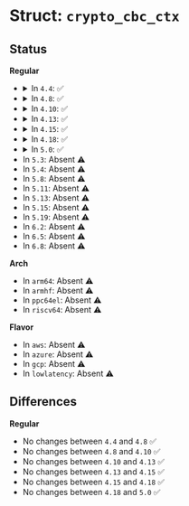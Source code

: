 # Struct: <code>crypto_cbc_ctx</code>

## Status
<b>Regular</b>
<ul>
<li>
<details>
<summary>In <code>4.4</code>: ✅</summary>

```c
struct crypto_cbc_ctx {
    struct crypto_cipher *child;
};
```
</details>
</li>
<li>
<details>
<summary>In <code>4.8</code>: ✅</summary>

```c
struct crypto_cbc_ctx {
    struct crypto_cipher *child;
};
```
</details>
</li>
<li>
<details>
<summary>In <code>4.10</code>: ✅</summary>

```c
struct crypto_cbc_ctx {
    struct crypto_cipher *child;
};
```
</details>
</li>
<li>
<details>
<summary>In <code>4.13</code>: ✅</summary>

```c
struct crypto_cbc_ctx {
    struct crypto_cipher *child;
};
```
</details>
</li>
<li>
<details>
<summary>In <code>4.15</code>: ✅</summary>

```c
struct crypto_cbc_ctx {
    struct crypto_cipher *child;
};
```
</details>
</li>
<li>
<details>
<summary>In <code>4.18</code>: ✅</summary>

```c
struct crypto_cbc_ctx {
    struct crypto_cipher *child;
};
```
</details>
</li>
<li>
<details>
<summary>In <code>5.0</code>: ✅</summary>

```c
struct crypto_cbc_ctx {
    struct crypto_cipher *child;
};
```
</details>
</li>
<li>
In <code>5.3</code>: Absent ⚠️
</li>
<li>
In <code>5.4</code>: Absent ⚠️
</li>
<li>
In <code>5.8</code>: Absent ⚠️
</li>
<li>
In <code>5.11</code>: Absent ⚠️
</li>
<li>
In <code>5.13</code>: Absent ⚠️
</li>
<li>
In <code>5.15</code>: Absent ⚠️
</li>
<li>
In <code>5.19</code>: Absent ⚠️
</li>
<li>
In <code>6.2</code>: Absent ⚠️
</li>
<li>
In <code>6.5</code>: Absent ⚠️
</li>
<li>
In <code>6.8</code>: Absent ⚠️
</li>
</ul>
<b>Arch</b>
<ul>
<li>
In <code>arm64</code>: Absent ⚠️
</li>
<li>
In <code>armhf</code>: Absent ⚠️
</li>
<li>
In <code>ppc64el</code>: Absent ⚠️
</li>
<li>
In <code>riscv64</code>: Absent ⚠️
</li>
</ul>
<b>Flavor</b>
<ul>
<li>
In <code>aws</code>: Absent ⚠️
</li>
<li>
In <code>azure</code>: Absent ⚠️
</li>
<li>
In <code>gcp</code>: Absent ⚠️
</li>
<li>
In <code>lowlatency</code>: Absent ⚠️
</li>
</ul>

## Differences
<b>Regular</b>
<ul>
<li>
No changes between <code>4.4</code> and <code>4.8</code> ✅
</li>
<li>
No changes between <code>4.8</code> and <code>4.10</code> ✅
</li>
<li>
No changes between <code>4.10</code> and <code>4.13</code> ✅
</li>
<li>
No changes between <code>4.13</code> and <code>4.15</code> ✅
</li>
<li>
No changes between <code>4.15</code> and <code>4.18</code> ✅
</li>
<li>
No changes between <code>4.18</code> and <code>5.0</code> ✅
</li>
</ul>
